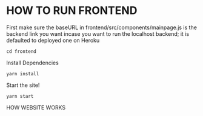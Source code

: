 # HOW TO RUN FRONTEND
 
 First make sure the baseURL in frontend/src/components/mainpage.js is the backend link you want incase you want to run the localhost backend; it is defaulted to deployed one on Heroku
 
    cd frontend
      
Install Dependencies

    yarn install
      
Start the site!

    yarn start
      
 
 HOW WEBSITE WORKS

